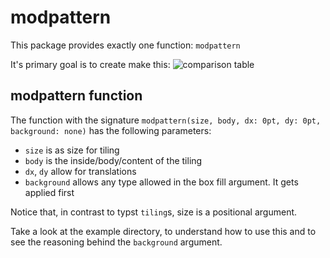# modpattern

This package provides exactly one function: `modpattern`

It's primary goal is to create make this:
![comparison table](examples/comparison.png)

## modpattern function
The function with the signature 
`modpattern(size, body, dx: 0pt, dy: 0pt, background: none)`
has the following parameters:
- `size` is as size for tiling
- `body` is the inside/body/content of the tiling
- `dx`, `dy` allow for translations
- `background` allows any type allowed in the box fill argument. It gets applied first

Notice that, in contrast to typst `tiling`s, size is a positional argument.

Take a look at the example directory, to understand how to use this and to see the reasoning behind the `background` argument.
